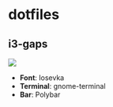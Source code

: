 # dotfiles
## i3-gaps

<img src="https://raw.githubusercontent.com/giuseppemancino98/master/screeshots/1556748696_0011_02.05.2019_.png" style="max-width:100%;">

<ul>
<li><strong>Font</strong>: Iosevka </li>
<li><strong>Terminal</strong>: gnome-terminal</li>
<li><strong>Bar</strong>: Polybar</li>
</ul>
